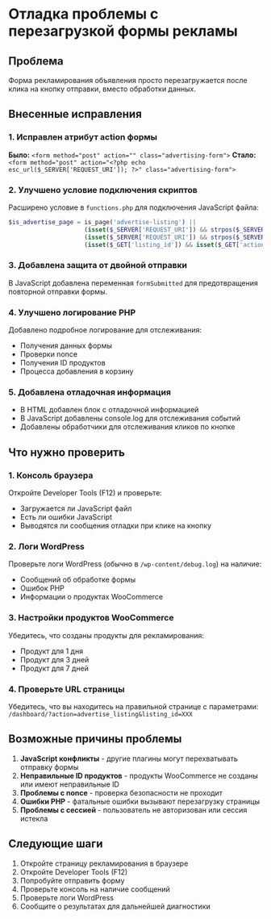 # Отладка проблемы с перезагрузкой формы рекламы

## Проблема

Форма рекламирования объявления просто перезагружается после клика на кнопку отправки, вместо обработки данных.

## Внесенные исправления

### 1. Исправлен атрибут action формы

**Было:** `<form method="post" action="" class="advertising-form">`
**Стало:** `<form method="post" action="<?php echo esc_url($_SERVER['REQUEST_URI']); ?>" class="advertising-form">`

### 2. Улучшено условие подключения скриптов

Расширено условие в `functions.php` для подключения JavaScript файла:

```php
$is_advertise_page = is_page('advertise-listing') || 
                     (isset($_SERVER['REQUEST_URI']) && strpos($_SERVER['REQUEST_URI'], '/advertise-listing/') !== false) ||
                     (isset($_SERVER['REQUEST_URI']) && strpos($_SERVER['REQUEST_URI'], 'advertise_listing') !== false) ||
                     (isset($_GET['listing_id']) && isset($_GET['action']) && $_GET['action'] === 'advertise_listing');
```

### 3. Добавлена защита от двойной отправки

В JavaScript добавлена переменная `formSubmitted` для предотвращения повторной отправки формы.

### 4. Улучшено логирование PHP

Добавлено подробное логирование для отслеживания:

- Получения данных формы
- Проверки nonce
- Получения ID продуктов
- Процесса добавления в корзину

### 5. Добавлена отладочная информация

- В HTML добавлен блок с отладочной информацией
- В JavaScript добавлены console.log для отслеживания событий
- Добавлены обработчики для отслеживания кликов по кнопке

## Что нужно проверить

### 1. Консоль браузера

Откройте Developer Tools (F12) и проверьте:

- Загружается ли JavaScript файл
- Есть ли ошибки JavaScript
- Выводятся ли сообщения отладки при клике на кнопку

### 2. Логи WordPress

Проверьте логи WordPress (обычно в `/wp-content/debug.log`) на наличие:

- Сообщений об обработке формы
- Ошибок PHP
- Информации о продуктах WooCommerce

### 3. Настройки продуктов WooCommerce

Убедитесь, что созданы продукты для рекламирования:

- Продукт для 1 дня
- Продукт для 3 дней  
- Продукт для 7 дней

### 4. Проверьте URL страницы

Убедитесь, что вы находитесь на правильной странице с параметрами:
`/dashboard/?action=advertise_listing&listing_id=XXX`

## Возможные причины проблемы

1. **JavaScript конфликты** - другие плагины могут перехватывать отправку формы
2. **Неправильные ID продуктов** - продукты WooCommerce не созданы или имеют неправильные ID
3. **Проблемы с nonce** - проверка безопасности не проходит
4. **Ошибки PHP** - фатальные ошибки вызывают перезагрузку страницы
5. **Проблемы с сессией** - пользователь не авторизован или сессия истекла

## Следующие шаги

1. Откройте страницу рекламирования в браузере
2. Откройте Developer Tools (F12)
3. Попробуйте отправить форму
4. Проверьте консоль на наличие сообщений
5. Проверьте логи WordPress
6. Сообщите о результатах для дальнейшей диагностики
